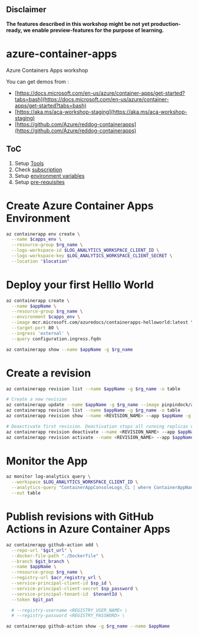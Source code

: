 ## **Disclaimer**

**The features described in this workshop might be not yet production-ready, we enable preview-features for the purpose of learning.**


# azure-container-apps
Azure Containers Apps workshop

You can get demos from : 

- [https://docs.microsoft.com/en-us/azure/container-apps/get-started?tabs=bash](https://docs.microsoft.com/en-us/azure/container-apps/get-started?tabs=bash)
- [https://aka.ms/aca-workshop-staging](https://aka.ms/aca-workshop-staging)
- [https://github.com/Azure/reddog-containerapps](https://github.com/Azure/reddog-containerapps)


## ToC

1. Setup [Tools](tools.md)
1. Check [subscription](subscription.md)
1. Setup [environment variables](set-var.md)
1. Setup [pre-requisites](setup-prereq.md)



# Create Azure Container Apps Environment

```sh
az containerapp env create \
  --name $capps_env \
  --resource-group $rg_name \
  --logs-workspace-id $LOG_ANALYTICS_WORKSPACE_CLIENT_ID \
  --logs-workspace-key $LOG_ANALYTICS_WORKSPACE_CLIENT_SECRET \
  --location "$location"
```

# Deploy your first Helllo World

```sh
az containerapp create \
  --name $appName \
  --resource-group $rg_name \
  --environment $capps_env \
  --image mcr.microsoft.com/azuredocs/containerapps-helloworld:latest \
  --target-port 80 \
  --ingress 'external' \
  --query configuration.ingress.fqdn

az containerapp show --name $appName -g $rg_name 
```

# Create a revision
```sh
az containerapp revision list --name $appName -g $rg_name -o table

# Create a new revision
az containerapp update --name $appName -g $rg_name --image pinpindock/azconapps:1.1 --verbose
az containerapp revision list --name $appName -g $rg_name -o table
az containerapp revision show --name <REVISION_NAME> --app $appName -g $rg_name

# Deaxctivate first revision. Deactivation stops all running replicas of a revision.
az containerapp revision deactivate --name <REVISION_NAME> --app $appName -g $rg_name
az containerapp revision activate --name <REVISION_NAME> --app $appName -g $rg_name
```

# Monitor the App
```sh
az monitor log-analytics query \
  --workspace $LOG_ANALYTICS_WORKSPACE_CLIENT_ID \
  --analytics-query "ContainerAppConsoleLogs_CL | where ContainerAppName_s == '$appName' | project ContainerAppName_s, Log_s, TimeGenerated | take 3" \
  --out table
```


# Publish revisions with GitHub Actions in Azure Container Apps
```sh
az containerapp github-action add \
  --repo-url "$git_url" \
  --docker-file-path "./Dockerfile" \
  --branch $git_branch \
  --name $appName \
  --resource-group $rg_name \
  --registry-url $acr_registry_url \
  --service-principal-client-id $sp_id \
  --service-principal-client-secret $sp_password \
  --service-principal-tenant-id  $tenantId \
  --token $git_pat

  # --registry-username <REGISTRY_USER_NAME> \
  # --registry-password <REGISTRY_PASSWORD> \

az containerapp github-action show -g $rg_name --name $appName

```


